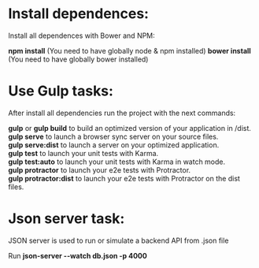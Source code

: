 Install dependences:
====================
Install all dependences with Bower and NPM:

**npm install** (You need to have globally node & npm installed)
**bower install** (You need to have globally bower installed)

Use Gulp tasks:
===============
After install all dependencies run the project with the next commands:

**gulp** or **gulp build** to build an optimized version of your application in /dist.<br />
**gulp serve** to launch a browser sync server on your source files.<br />
**gulp serve:dist** to launch a server on your optimized application.<br />
**gulp test** to launch your unit tests with Karma.<br />
**gulp test:auto** to launch your unit tests with Karma in watch mode.<br />
**gulp protractor** to launch your e2e tests with Protractor.<br />
**gulp protractor:dist** to launch your e2e tests with Protractor on the dist files.<br />

Json server task:
=================
JSON server is used to run or simulate a backend API from .json file

Run **json-server --watch db.json -p 4000**